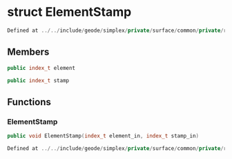 # struct ElementStamp

```cpp
Defined at ../../include/geode/simplex/private/surface/common/private/relaxer.h#54
```

## Members

```cpp
public index_t element

```

```cpp
public index_t stamp

```



## Functions

### ElementStamp

```cpp
public void ElementStamp(index_t element_in, index_t stamp_in)
```

```cpp
Defined at ../../include/geode/simplex/private/surface/common/private/relaxer.h#56
```



